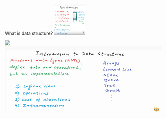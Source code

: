 <p> What is data structure?
<img src="./images/1.png" width="100" height="100"></p>
<img src="'./images/2.png" width="100">
<img src="./images/3.png">
